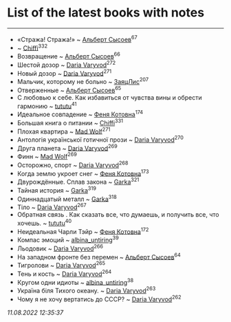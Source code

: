 # List of the latest books with notes
---

* «Стража! Стража!» ~ [Альберт Сысоев](users/474/47446642-vkontakte)<sup>67</sup>
*  ~ [Chiffi](users/105/105831994080785626680-google)<sup>332</sup>
* Возвращение ~ [Альберт Сысоев](users/474/47446642-vkontakte)<sup>66</sup>
* Шестой дозор ~ [Daria Varyvod](users/829/829893410524253-facebook)<sup>272</sup>
* Новый дозор ~ [Daria Varyvod](users/829/829893410524253-facebook)<sup>271</sup>
* Мальчик, которому не больно ~ [ЗаяцЛис](users/112/112388384595246311466-google)<sup>207</sup>
* Отверженные ~ [Альберт Сысоев](users/474/47446642-vkontakte)<sup>65</sup>
* С любовью к себе. Как избавиться от чувства вины и обрести гармонию ~ [tututu](users/135/135685382-vkontakte)<sup>41</sup>
* Идеальное совпадение ~ [Феня Котовна](users/109/109746193906459706720-google)<sup>174</sup>
* Большая книга о питании ~ [Chiffi](users/105/105831994080785626680-google)<sup>331</sup>
* Плохая квартира ~ [Mad Wolf](users/947/94738840-vkontakte)<sup>271</sup>
* Антологія української готичної прози ~ [Daria Varyvod](users/829/829893410524253-facebook)<sup>270</sup>
* Друга планета ~ [Daria Varyvod](users/829/829893410524253-facebook)<sup>269</sup>
* Финн ~ [Mad Wolf](users/947/94738840-vkontakte)<sup>269</sup>
* Осторожно, спорт ~ [Daria Varyvod](users/829/829893410524253-facebook)<sup>268</sup>
* Когда землю укроет снег ~ [Феня Котовна](users/109/109746193906459706720-google)<sup>173</sup>
* Двурождённые. Сплав закона ~ [Garka](users/115/115753719718250012620-google)<sup>321</sup>
* Тайная история ~ [Garka](users/115/115753719718250012620-google)<sup>319</sup>
* Одиннадцатый металл ~ [Garka](users/115/115753719718250012620-google)<sup>318</sup>
* Тіло ~ [Daria Varyvod](users/829/829893410524253-facebook)<sup>267</sup>
* Обратная связь . Как сказать все, что думаешь, и получить все, что хочешь. ~ [tututu](users/135/135685382-vkontakte)<sup>40</sup>
* Неидеальная Чарли Тэйр ~ [Феня Котовна](users/109/109746193906459706720-google)<sup>172</sup>
* Компас эмоций ~ [albina_untiring](users/257/2579695-vkontakte)<sup>39</sup>
* Льодовик ~ [Daria Varyvod](users/829/829893410524253-facebook)<sup>266</sup>
* На западном фронте без перемен ~ [Альберт Сысоев](users/474/47446642-vkontakte)<sup>64</sup>
* Тигролови ~ [Daria Varyvod](users/829/829893410524253-facebook)<sup>265</sup>
* Тень и кость ~ [Daria Varyvod](users/829/829893410524253-facebook)<sup>264</sup>
* Кругом одни идиоты ~ [albina_untiring](users/257/2579695-vkontakte)<sup>38</sup>
* Україна біля Тихого океану. ~ [Daria Varyvod](users/829/829893410524253-facebook)<sup>263</sup>
* Чому я не хочу вертатись до СССР? ~ [Daria Varyvod](users/829/829893410524253-facebook)<sup>262</sup>


_11.08.2022 12:35:37_
